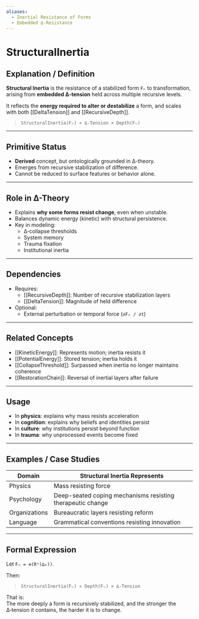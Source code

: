 ```yaml
---
aliases:
  - Inertial Resistance of Forms
  - Embedded ∆‑Resistance
---
```


# StructuralInertia

## Explanation / Definition

**Structural Inertia** is the resistance of a stabilized form `Fₙ` to transformation, arising from **embedded ∆‑tension** held across multiple recursive levels.

It reflects the **energy required to alter or destabilize** a form, and scales with both [[DeltaTension]] and [[RecursiveDepth]].

> `StructuralInertia(Fₙ) ∝ ∆‑Tension × Depth(Fₙ)`

---

## Primitive Status

- **Derived** concept, but ontologically grounded in ∆-theory.
- Emerges from recursive stabilization of difference.
- Cannot be reduced to surface features or behavior alone.

---

## Role in ∆-Theory

- Explains **why some forms resist change**, even when unstable.
- Balances dynamic energy (kinetic) with structural persistence.
- Key in modeling:
  - ∆‑collapse thresholds
  - System memory
  - Trauma fixation
  - Institutional inertia

---

## Dependencies

- Requires:
  - [[RecursiveDepth]]: Number of recursive stabilization layers
  - [[DeltaTension]]: Magnitude of held difference
- Optional:
  - External perturbation or temporal force (`∂Fₙ / ∂t`)

---

## Related Concepts

- [[KineticEnergy]]: Represents motion; inertia resists it
- [[PotentialEnergy]]: Stored tension; inertia holds it
- [[CollapseThreshold]]: Surpassed when inertia no longer maintains coherence
- [[RestorationChain]]: Reversal of inertial layers after failure

---

## Usage

- In **physics**: explains why mass resists acceleration
- In **cognition**: explains why beliefs and identities persist
- In **culture**: why institutions persist beyond function
- In **trauma**: why unprocessed events become fixed

---

## Examples / Case Studies

| Domain        | Structural Inertia Represents                          |
| ------------- | ------------------------------------------------------- |
| Physics       | Mass resisting force                                    |
| Psychology    | Deep-seated coping mechanisms resisting therapeutic change |
| Organizations | Bureaucratic layers resisting reform                    |
| Language      | Grammatical conventions resisting innovation            |

---

## Formal Expression

Let `Fₙ = ⊚(Rⁿ(∆₀))`.

Then:

> `StructuralInertia(Fₙ) ∝ Depth(Fₙ) × ∆‑Tension`

That is:  
The more deeply a form is recursively stabilized, and the stronger the ∆‑tension it contains, the harder it is to change.
